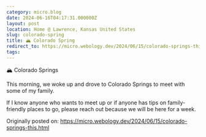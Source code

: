 ```yaml
---
category: micro.blog
date: 2024-06-16T04:17:31.000000Z
layout: post
location: Home @ Lawrence, Kansas United States
slug: colorado-spring
title: 🏔️ Colorado Spring
redirect_to: https://micro.webology.dev/2024/06/15/colorado-springs-this.html
tags: 
---
```


🏔️ Colorado Springs

This morning, we woke up and drove to Colorado Springs to meet with some of my family.

If I know anyone who wants to meet up or if anyone has tips on family-friendly places to go, please reach out because we will be here for a week.

Originally posted on: https://micro.webology.dev/2024/06/15/colorado-springs-this.html
